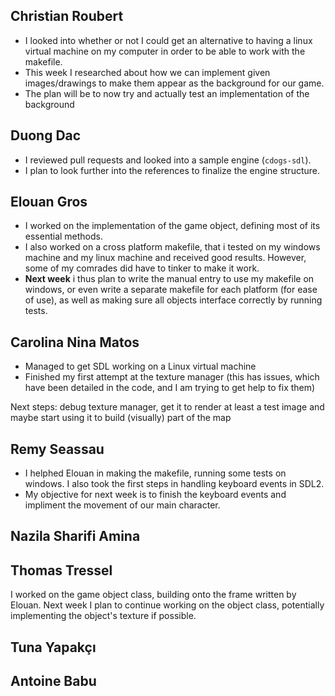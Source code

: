 ## Christian Roubert
- I looked into whether or not I could get an alternative to having a linux virtual machine on my computer in order to be able to work with the makefile.
- This week I researched about how we can implement given images/drawings to make them appear as the background for our game.
- The plan will be to now try and actually test an implementation of the background

## Duong Dac

- I reviewed pull requests and looked into a sample engine (`cdogs-sdl`).
- I plan to look further into the references to finalize the engine structure.

## Elouan Gros

- I worked on the implementation of the game object, defining most of its essential methods.
- I also worked on a cross platform makefile, that i tested on my windows machine and my linux machine and received good results. However, some of my comrades did have to tinker to make it work.
- **Next week** i thus plan to write the manual entry to use my makefile on windows, or even write a separate makefile for each platform (for ease of use), as well as making sure all objects interface correctly by running tests. 

## Carolina Nina Matos

- Managed to get SDL working on a Linux virtual machine
- Finished my first attempt at the texture manager (this has issues, which have been detailed in the code, and I am trying to get help to fix them)

Next steps: debug texture manager, get it to render at least a test image and maybe start using it to build (visually) part of the map

## Remy Seassau

- I helphed Elouan in making the makefile, running some tests on windows. I also took the first steps in handling keyboard events in SDL2.
- My objective for next week is to finish the keyboard events and impliment the movement of our main character.

## Nazila Sharifi Amina

## Thomas Tressel
I worked on the game object class, building onto the frame written by Elouan. Next week I plan to continue working on the object class, potentially implementing the object's texture if possible.

## Tuna Yapakçı

## Antoine Babu

